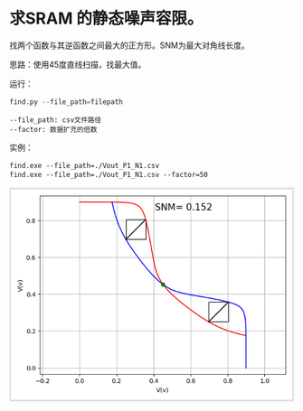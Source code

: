 # 求SRAM 的静态噪声容限。

找两个函数与其逆函数之间最大的正方形。SNM为最大对角线长度。

思路：使用45度直线扫描，找最大值。

运行：

```python
find.py --file_path=filepath
```

```参数：
--file_path: csv文件路径
--factor: 数据扩充的倍数
```

实例：

```
find.exe --file_path=./Vout_P1_N1.csv
find.exe --file_path=./Vout_P1_N1.csv --factor=50
```



![image-20191227161957224](imgs/demo.png)